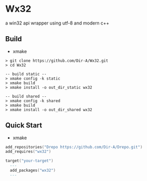# Wx32
a win32 api wrapper using utf-8 and modern c++

## Build
- xmake
```shell
> git clone https://github.com/Dir-A/Wx32.git
> cd Wx32

-- build static --
> xmake config -k static
> xmake build
> xmake install -o out_dir_static wx32

-- build shared --
> xmake config -k shared
> xmake build
> xmake install -o out_dir_shared wx32
```

## Quick Start
- xmake
```lua
add_repositories("Drepo https://github.com/Dir-A/Drepo.git")
add_requires("wx32")

target("your-target")
  ---
  add_packages("wx32")
  ---
```
